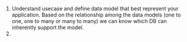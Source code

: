 1. Understand usecase and define data model that best represent your application. Based on the relationship among the data models (one to one, one to many or many to many) we can know which DB can inherently support the model.
2.
